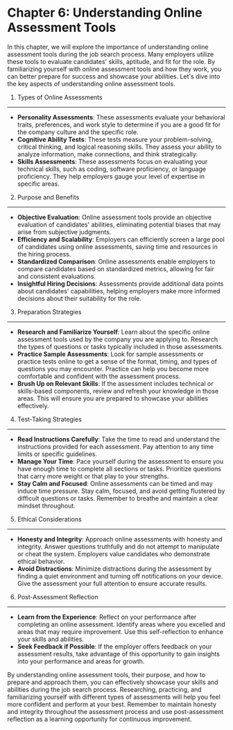 Chapter 6: Understanding Online Assessment Tools
================================================

In this chapter, we will explore the importance of understanding online assessment tools during the job search process. Many employers utilize these tools to evaluate candidates' skills, aptitude, and fit for the role. By familiarizing yourself with online assessment tools and how they work, you can better prepare for success and showcase your abilities. Let's dive into the key aspects of understanding online assessment tools.

1. Types of Online Assessments
------------------------------

* **Personality Assessments**: These assessments evaluate your behavioral traits, preferences, and work style to determine if you are a good fit for the company culture and the specific role.
* **Cognitive Ability Tests**: These tests measure your problem-solving, critical thinking, and logical reasoning skills. They assess your ability to analyze information, make connections, and think strategically.
* **Skills Assessments**: These assessments focus on evaluating your technical skills, such as coding, software proficiency, or language proficiency. They help employers gauge your level of expertise in specific areas.

2. Purpose and Benefits
-----------------------

* **Objective Evaluation**: Online assessment tools provide an objective evaluation of candidates' abilities, eliminating potential biases that may arise from subjective judgments.
* **Efficiency and Scalability**: Employers can efficiently screen a large pool of candidates using online assessments, saving time and resources in the hiring process.
* **Standardized Comparison**: Online assessments enable employers to compare candidates based on standardized metrics, allowing for fair and consistent evaluations.
* **Insightful Hiring Decisions**: Assessments provide additional data points about candidates' capabilities, helping employers make more informed decisions about their suitability for the role.

3. Preparation Strategies
-------------------------

* **Research and Familiarize Yourself**: Learn about the specific online assessment tools used by the company you are applying to. Research the types of questions or tasks typically included in those assessments.
* **Practice Sample Assessments**: Look for sample assessments or practice tests online to get a sense of the format, timing, and types of questions you may encounter. Practice can help you become more comfortable and confident with the assessment process.
* **Brush Up on Relevant Skills**: If the assessment includes technical or skills-based components, review and refresh your knowledge in those areas. This will ensure you are prepared to showcase your abilities effectively.

4. Test-Taking Strategies
-------------------------

* **Read Instructions Carefully**: Take the time to read and understand the instructions provided for each assessment. Pay attention to any time limits or specific guidelines.
* **Manage Your Time**: Pace yourself during the assessment to ensure you have enough time to complete all sections or tasks. Prioritize questions that carry more weight or that play to your strengths.
* **Stay Calm and Focused**: Online assessments can be timed and may induce time pressure. Stay calm, focused, and avoid getting flustered by difficult questions or tasks. Remember to breathe and maintain a clear mindset throughout.

5. Ethical Considerations
-------------------------

* **Honesty and Integrity**: Approach online assessments with honesty and integrity. Answer questions truthfully and do not attempt to manipulate or cheat the system. Employers value candidates who demonstrate ethical behavior.
* **Avoid Distractions**: Minimize distractions during the assessment by finding a quiet environment and turning off notifications on your device. Give the assessment your full attention to ensure accurate results.

6. Post-Assessment Reflection
-----------------------------

* **Learn from the Experience**: Reflect on your performance after completing an online assessment. Identify areas where you excelled and areas that may require improvement. Use this self-reflection to enhance your skills and abilities.
* **Seek Feedback if Possible**: If the employer offers feedback on your assessment results, take advantage of this opportunity to gain insights into your performance and areas for growth.

By understanding online assessment tools, their purpose, and how to prepare and approach them, you can effectively showcase your skills and abilities during the job search process. Researching, practicing, and familiarizing yourself with different types of assessments will help you feel more confident and perform at your best. Remember to maintain honesty and integrity throughout the assessment process and use post-assessment reflection as a learning opportunity for continuous improvement.
